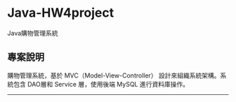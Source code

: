 # Java-HW4project
Java購物管理系統
## 專案說明
購物管理系統，基於 MVC（Model-View-Controller） 設計來組織系統架構。系統包含 DAO層和 Service 層，使用後端 MySQL 進行資料庫操作。
<hr>
<ul>
